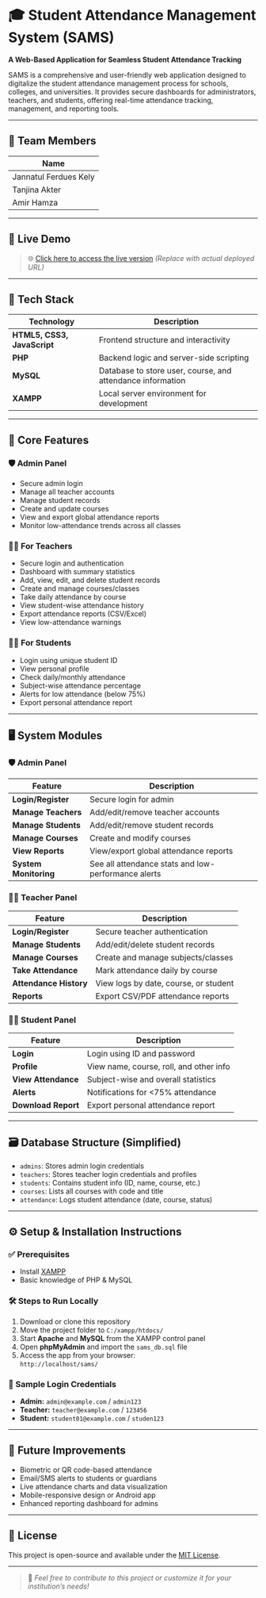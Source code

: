 # 🎓 Student Attendance Management System (SAMS)

**A Web-Based Application for Seamless Student Attendance Tracking**

SAMS is a comprehensive and user-friendly web application designed to digitalize the student attendance management process for schools, colleges, and universities. It provides secure dashboards for administrators, teachers, and students, offering real-time attendance tracking, management, and reporting tools.

---

## 👥 Team Members

| Name                  |
|-----------------------|
| Jannatul Ferdues Kely |
| Tanjina Akter         |
| Amir Hamza            |
---

## 🚀 Live Demo  
> 🌐 [Click here to access the live version](http://localhost/sams/) *(Replace with actual deployed URL)*

---

## 🧰 Tech Stack

| Technology | Description |
|------------|-------------|
| **HTML5, CSS3, JavaScript** | Frontend structure and interactivity |
| **PHP** | Backend logic and server-side scripting |
| **MySQL** | Database to store user, course, and attendance information |
| **XAMPP** | Local server environment for development |

---

## 🔑 Core Features

### 🛡️ Admin Panel
- Secure admin login
- Manage all teacher accounts
- Manage student records
- Create and update courses
- View and export global attendance reports
- Monitor low-attendance trends across all classes

### 👨‍🏫 For Teachers
- Secure login and authentication
- Dashboard with summary statistics
- Add, view, edit, and delete student records
- Create and manage courses/classes
- Take daily attendance by course
- View student-wise attendance history
- Export attendance reports (CSV/Excel)
- View low-attendance warnings

### 👩‍🎓 For Students
- Login using unique student ID
- View personal profile
- Check daily/monthly attendance
- Subject-wise attendance percentage
- Alerts for low attendance (below 75%)
- Export personal attendance report

---

## 🖥️ System Modules

### 🛡️ Admin Panel

| Feature | Description |
|---------|-------------|
| **Login/Register** | Secure login for admin |
| **Manage Teachers** | Add/edit/remove teacher accounts |
| **Manage Students** | Add/edit/remove student records |
| **Manage Courses** | Create and modify courses |
| **View Reports** | View/export global attendance reports |
| **System Monitoring** | See all attendance stats and low-performance alerts |

### 🧑‍🏫 Teacher Panel

| Feature | Description |
|---------|-------------|
| **Login/Register** | Secure teacher authentication |
| **Manage Students** | Add/edit/delete student records |
| **Manage Courses** | Create and manage subjects/classes |
| **Take Attendance** | Mark attendance daily by course |
| **Attendance History** | View logs by date, course, or student |
| **Reports** | Export CSV/PDF attendance reports |

### 👨‍🎓 Student Panel

| Feature | Description |
|---------|-------------|
| **Login** | Login using ID and password |
| **Profile** | View name, course, roll, and other info |
| **View Attendance** | Subject-wise and overall statistics |
| **Alerts** | Notifications for <75% attendance |
| **Download Report** | Export personal attendance report |

---

## 🗃️ Database Structure (Simplified)

- `admins`: Stores admin login credentials  
- `teachers`: Stores teacher login credentials and profiles  
- `students`: Contains student info (ID, name, course, etc.)  
- `courses`: Lists all courses with code and title  
- `attendance`: Logs student attendance (date, course, status)  

---

## ⚙️ Setup & Installation Instructions

### ✅ Prerequisites
- Install [XAMPP](https://www.apachefriends.org/)
- Basic knowledge of PHP & MySQL

### 🛠️ Steps to Run Locally
1. Download or clone this repository
2. Move the project folder to `C:/xampp/htdocs/`
3. Start **Apache** and **MySQL** from the XAMPP control panel
4. Open **phpMyAdmin** and import the `sams_db.sql` file
5. Access the app from your browser:  
   `http://localhost/sams/`

### 🔐 Sample Login Credentials
- **Admin:** `admin@example.com` / `admin123`  
- **Teacher:** `teacher@example.com` / `123456`  
- **Student:** `student01@example.com` / `studen123`

---

## 🎯 Future Improvements
- Biometric or QR code-based attendance
- Email/SMS alerts to students or guardians
- Live attendance charts and data visualization
- Mobile-responsive design or Android app
- Enhanced reporting dashboard for admins

---

## 📄 License
This project is open-source and available under the [MIT License](LICENSE).

---

> 🔧 *Feel free to contribute to this project or customize it for your institution’s needs!*